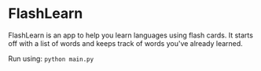 # FlashLearn

FlashLearn is an app to help you learn languages using flash cards. 
It starts off with a list of words and keeps track of words you've already 
learned.

Run using: `python main.py`